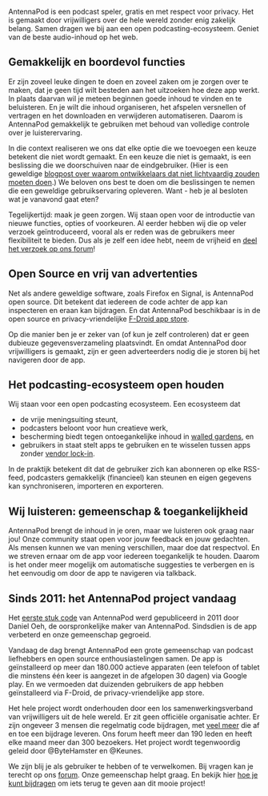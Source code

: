 AntennaPod is een podcast speler, gratis en met respect voor privacy. Het is gemaakt door vrijwilligers over de hele wereld zonder enig zakelijk belang. Samen dragen we bij aan een open podcasting-ecosysteem. Geniet van de beste audio-inhoud op het web.

## Gemakkelijk en boordevol functies

Er zijn zoveel leuke dingen te doen en zoveel zaken om je zorgen over te maken, dat je geen tijd wilt besteden aan het uitzoeken hoe deze app werkt. In plaats daarvan wil je meteen beginnen goede inhoud te vinden en te beluisteren. En je wilt die inhoud organiseren, het afspelen versnellen of vertragen en het downloaden en verwijderen automatiseren. Daarom is AntennaPod gemakkelijk te gebruiken met behoud van volledige controle over je luisterervaring.

In die context realiseren we ons dat elke optie die we toevoegen een keuze betekent die niet wordt gemaakt. En een keuze die niet is gemaakt, is een beslissing die we doorschuiven naar de eindgebruiker. (Hier is een geweldige [blogpost over waarom ontwikkelaars dat niet lichtvaardig zouden moeten doen](http://neugierig.org/software/blog/2018/07/options.html).) We beloven ons best te doen om die beslissingen te nemen die een geweldige gebruikservaring opleveren. Want - heb je al besloten wat je vanavond gaat eten?

Tegelijkertijd: maak je geen zorgen. Wij staan open voor de introductie van nieuwe functies, opties of voorkeuren. Al eerder hebben wij die op veler verzoek geïntroduceerd, vooral als er reden was de gebruikers meer flexibiliteit te bieden. Dus als je zelf een idee hebt, neem de vrijheid en [deel het verzoek op ons forum](https://forum.antennapod.org/c/feature-request)!

## Open Source en vrij van advertenties

Net als andere geweldige software, zoals Firefox en Signal, is AntennaPod open source. Dit betekent dat iedereen de code achter de app kan inspecteren en eraan kan bijdragen. En dat AntennaPod beschikbaar is in de open source en privacy-vriendelijke [F-Droid app store](https://www.f-droid.org/packages/de.danoeh.antennapod/).

Op die manier ben je er zeker van (of kun je zelf controleren) dat er geen dubieuze gegevensverzameling plaatsvindt. En omdat AntennaPod door vrijwilligers is gemaakt, zijn er geen adverteerders nodig die je storen bij het navigeren door de app.

## Het podcasting-ecosysteem open houden

Wij staan voor een open podcasting ecosysteem. Een ecosysteem dat

* de vrije meningsuiting steunt,
* podcasters beloont voor hun creatieve werk,
* bescherming biedt tegen ontoegankelijke inhoud in [walled gardens](https://en.wikipedia.org/wiki/Walled_garden_(technology)), en
* gebruikers in staat stelt apps te gebruiken en te wisselen tussen apps zonder [vendor lock-in](https://en.wikipedia.org/wiki/Vendor_lock-in).

In de praktijk betekent dit dat de gebruiker zich kan abonneren op elke RSS-feed, podcasters gemakkelijk (financieel) kan steunen en eigen gegevens kan synchroniseren, importeren en exporteren.

## Wij luisteren: gemeenschap & toegankelijkheid

AntennaPod brengt de inhoud in je oren, maar we luisteren ook graag naar jou! Onze community staat open voor jouw feedback en jouw gedachten. Als mensen kunnen we van mening verschillen, maar doe dat respectvol. En we streven ernaar om de app voor iedereen toegankelijk te houden. Daarom is het onder meer mogelijk om automatische suggesties te verbergen en is het eenvoudig om door de app te navigeren via talkback.

## Sinds 2011: het AntennaPod project vandaag

Het [eerste stuk code](https://github.com/AntennaPod/AntennaPod/commit/c9283f09dced6f156e13675ef4c13ebeb20cb9e5) van AntennaPod werd gepubliceerd in 2011 door Daniel Oeh, de oorspronkelijke maker van AntennaPod. Sindsdien is de app verbeterd en onze gemeenschap gegroeid.

Vandaag de dag brengt AntennaPod een grote gemeenschap van podcast liefhebbers en open source enthousiastelingen samen. De app is geïnstalleerd op meer dan 180.000 actieve apparaten (een telefoon of tablet die minstens één keer is aangezet in de afgelopen 30 dagen) via Google play. En we vermoeden dat duizenden gebruikers de app hebben geïnstalleerd via F-Droid, de privacy-vriendelijke app store.

Het hele project wordt onderhouden door een los samenwerkingsverband van vrijwilligers uit de hele wereld. Er zit geen officiële organisatie achter. Er zijn ongeveer 3 mensen die regelmatig code bijdragen, met [veel meer](https://github.com/AntennaPod/AntennaPod/graphs/contributors) die af en toe een bijdrage leveren. Ons forum heeft meer dan 190 leden en heeft elke maand meer dan 300 bezoekers. Het project wordt tegenwoordig geleid door @ByteHamster en @Keunes.

We zijn blij je als gebruiker te hebben of te verwelkomen. Bij vragen kan je terecht op ons [forum](https://forum.antennapod.org). Onze gemeenschap helpt graag. En bekijk hier [hoe je kunt bijdragen](/contribute/) om iets terug te geven aan dit mooie project!
